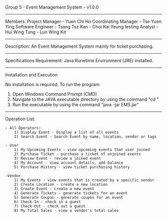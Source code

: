 Group 5 - Event Management System - v1.0.0

-------------------------------------------------------

Members:
Project Manager
	- Yuen Chi Ho
Coordinating Manager
	- Tse Yuen Ying
Software Engineer
	- Tsang Tsz Kan
	- Choi Kai Yeung
testing Analyst
	- Hui Wing Tung
	- Lun Wing Kit
	
-------------------------------------------------------

Description:
An Event Management System mainly for ticket purchasing.
	
-------------------------------------------------------

Specifications Requirement:
Java Runetime Environment (JRE) installed.
	
-------------------------------------------------------

Installation and Execution

No installation is required. To run the program:
1. Open Windows Command Prompt (CMD)
2. Navigate to the JAVA executable directory by using the command "cd <directory path>"
3. Run the executable by using the command "java -jar EMS.jar"
	
-------------------------------------------------------

Operation List:

	- All Operators:
		1) Display Event - Display a list of all events
		2) Search Event - Search Event by name, location, vendor or tags
		
	- User
		1) My Upcoming Events - view upcoming events that user joined
		2) Purchase Ticket - purchase a ticket of unjoined events
		3) Review Event - review a joined event
		4) My Account - view account details, add balance
		5) Purchase History - view ticket purchasing history
		
	-Vendor
		1) My Events - view events that is created by a specific vendor
		2) Create Location - create a new location
		3) Create Event - create a new event
		4) Generate Tickets - generate tickets for an event
		5) Generate Coupon - generate coupon for an event
		6) Check-In - check in a guest
		7) Check-Out - check out a guest
		8) My Total Sales - view a vendor's total sales
		
